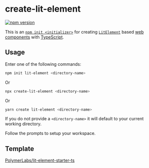 # create-lit-element

[![npm version](https://badgen.net/npm/v/create-lit-element?icon=npm)](https://www.npmjs.com/package/create-lit-element)

This is an [`npm init <initializer>`](https://docs.npmjs.com/cli/init#description) for creating [`LitElement`](https://lit-element.polymer-project.org/) based [web components](https://www.webcomponents.org/introduction) with [TypeScript](https://www.typescriptlang.org/).

## Usage

Enter one of the following commands:

```sh
npm init lit-element <directory-name>
```

Or

```sh
npx create-lit-element <directory-name>
```

Or

```sh
yarn create lit-element <directory-name>
```

If you do not provide a `<directory-name>` it will default to your current working directory.

Follow the prompts to setup your workspace.

## Template

[PolymerLabs/lit-element-starter-ts](https://github.com/PolymerLabs/lit-element-starter-ts)
